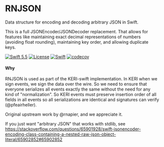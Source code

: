 # RNJSON

Data structure for encoding and decoding arbitrary JSON in Swift.

This is a full JSONEncoder/JSONDecoder replacement. That allows for features like maintaining exact decimal representations of numbers (avoiding
float rounding), maintaining key order, and allowing duplicate keys. 

[![Swift 5.5](https://img.shields.io/badge/Swift-5.5-blue.svg)](https://swift.org/download/)
[![License](https://img.shields.io/badge/License-Apache_2.0-blue.svg)](https://opensource.org/licenses/Apache-2.0)
[![Swift](https://github.com/WebOfTrust/rnjson/actions/workflows/ci.yaml/badge.svg?branch=main)](https://github.com/WebOfTrust/rnjson/actions/workflows/ci.yaml)
[![codecov](https://codecov.io/gh/WebOfTrust/RNJSON/branch/main/graph/badge.svg?token=yWrlgQ4czu)](https://codecov.io/gh/WebOfTrust/RNJSON)


#### Why

RNJSON is used as part of the KERI-swift implementation. In KERI when we sign events, we sign the data over the wire. So we need to ensure that everyone serializes all events exactly the same without the need for any kind of "normalization".  So KERI events must preserve insertion order of all fields in all events so all serializations are identical and signatures can verify (@pfeairheller).

Original upstream work by @rnapier, and we appreciate it.

If you just want "arbitrary JSON" that works with stdlib, see
https://stackoverflow.com/questions/65901928/swift-jsonencoder-encoding-class-containing-a-nested-raw-json-object-literal/65902852#65902852
